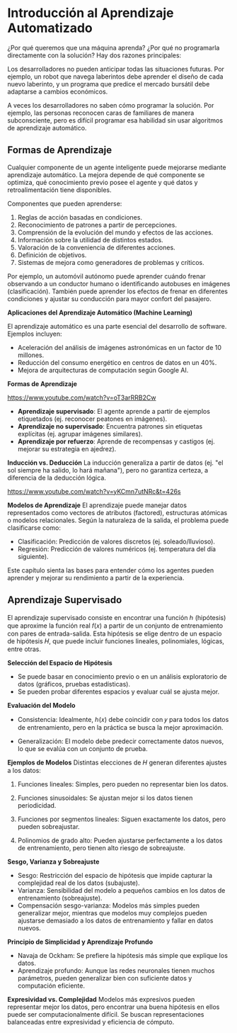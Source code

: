 # Introducción al Aprendizaje Automatizado

¿Por qué queremos que una máquina aprenda? ¿Por qué no programarla directamente con la solución? Hay dos razones principales:

Los desarrolladores no pueden anticipar todas las situaciones futuras. Por ejemplo, un robot que navega laberintos debe aprender el diseño de cada nuevo laberinto, y un programa que predice el mercado bursátil debe adaptarse a cambios económicos.

A veces los desarrolladores no saben cómo programar la solución. Por ejemplo, las personas reconocen caras de familiares de manera subconsciente, pero es difícil programar esa habilidad sin usar algoritmos de aprendizaje automático.

## Formas de Aprendizaje

Cualquier componente de un agente inteligente puede mejorarse mediante aprendizaje automático. La mejora depende de qué componente se optimiza, qué conocimiento previo posee el agente y qué datos y retroalimentación tiene disponibles.

Componentes que pueden aprenderse:

1. Reglas de acción basadas en condiciones.
2. Reconocimiento de patrones a partir de percepciones.
3. Comprensión de la evolución del mundo y efectos de las acciones.
4. Información sobre la utilidad de distintos estados.
5. Valoración de la conveniencia de diferentes acciones.
6. Definición de objetivos.
7. Sistemas de mejora como generadores de problemas y críticos.

Por ejemplo, un automóvil autónomo puede aprender cuándo frenar observando a un conductor humano o identificando autobuses en imágenes (clasificación). También puede aprender los efectos de frenar en diferentes condiciones y ajustar su conducción para mayor confort del pasajero.

__Aplicaciones del Aprendizaje Automático (Machine Learning)__

El aprendizaje automático es una parte esencial del desarrollo de software. Ejemplos incluyen:
- Aceleración del análisis de imágenes astronómicas en un factor de 10 millones.
- Reducción del consumo energético en centros de datos en un 40%.
- Mejora de arquitecturas de computación según Google AI.

__Formas de Aprendizaje__

https://www.youtube.com/watch?v=oT3arRRB2Cw

- __Aprendizaje supervisado__: El agente aprende a partir de ejemplos etiquetados (ej. reconocer peatones en imágenes).
- __Aprendizaje no supervisado__: Encuentra patrones sin etiquetas explícitas (ej. agrupar imágenes similares).
- __Aprendizaje por refuerzo__: Aprende de recompensas y castigos (ej. mejorar su estrategia en ajedrez).

__Inducción vs. Deducción__
La inducción generaliza a partir de datos (ej. "el sol siempre ha salido, lo hará mañana"), pero no garantiza certeza, a diferencia de la deducción lógica.

https://www.youtube.com/watch?v=yKCmn7utNRc&t=426s

__Modelos de Aprendizaje__
El aprendizaje puede manejar datos representados como vectores de atributos (factored), estructuras atómicas o modelos relacionales. Según la naturaleza de la salida, el problema puede clasificarse como:

- Clasificación: Predicción de valores discretos (ej. soleado/lluvioso).
- Regresión: Predicción de valores numéricos (ej. temperatura del día siguiente).

Este capítulo sienta las bases para entender cómo los agentes pueden aprender y mejorar su rendimiento a partir de la experiencia.

## Aprendizaje Supervisado

El aprendizaje supervisado consiste en encontrar una función ℎ (hipótesis) que aproxime la función real 𝑓(𝑥) a partir de un conjunto de entrenamiento con pares de entrada-salida. Esta hipótesis se elige dentro de un espacio de hipótesis 𝐻, que puede incluir funciones lineales, polinomiales, lógicas, entre otras.

__Selección del Espacio de Hipótesis__

- Se puede basar en conocimiento previo o en un análisis exploratorio de datos (gráficos, pruebas estadísticas).
- Se pueden probar diferentes espacios y evaluar cuál se ajusta mejor.

__Evaluación del Modelo__

- Consistencia: Idealmente, ℎ(𝑥) debe coincidir con 𝑦 para todos los datos de entrenamiento, pero en la práctica se busca la mejor aproximación.

- Generalización: El modelo debe predecir correctamente datos nuevos, lo que se evalúa con un conjunto de prueba.

__Ejemplos de Modelos__
Distintas elecciones de 𝐻 generan diferentes ajustes a los datos:

1. Funciones lineales: Simples, pero pueden no representar bien los datos.

2. Funciones sinusoidales: Se ajustan mejor si los datos tienen periodicidad.

3. Funciones por segmentos lineales: Siguen exactamente los datos, pero pueden sobreajustar.

4. Polinomios de grado alto: Pueden ajustarse perfectamente a los datos de entrenamiento, pero tienen alto riesgo de sobreajuste.

__Sesgo, Varianza y Sobreajuste__

- Sesgo: Restricción del espacio de hipótesis que impide capturar la complejidad real de los datos (subajuste).
- Varianza: Sensibilidad del modelo a pequeños cambios en los datos de entrenamiento (sobreajuste).
- Compensación sesgo-varianza: Modelos más simples pueden generalizar mejor, mientras que modelos muy complejos pueden ajustarse demasiado a los datos de entrenamiento y fallar en datos nuevos.

__Principio de Simplicidad y Aprendizaje Profundo__

- Navaja de Ockham: Se prefiere la hipótesis más simple que explique los datos.
- Aprendizaje profundo: Aunque las redes neuronales tienen muchos parámetros, pueden generalizar bien con suficiente datos y computación eficiente.

__Expresividad vs. Complejidad__
Modelos más expresivos pueden representar mejor los datos, pero encontrar una buena hipótesis en ellos puede ser computacionalmente difícil. Se buscan representaciones balanceadas entre expresividad y eficiencia de cómputo.










